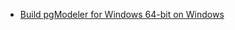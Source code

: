 
* [Build pgModeler for Windows 64-bit on Windows](https://github.com/titoshadow/miniwark-howtos/blob/master/build_pgModeler_for_Windows_64-bit.md)

